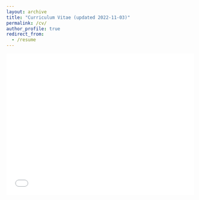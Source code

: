 ```yaml
---
layout: archive
title: "Curriculum Vitae (updated 2022-11-03)"
permalink: /cv/
author_profile: true
redirect_from:
  - /resume
---
```


<embed src="/files/2022-11-03 CV.pdf" width="500" height="375" 
 type="application/pdf">

